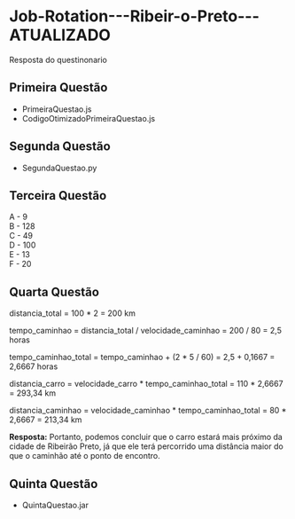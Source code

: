 # Job-Rotation---Ribeir-o-Preto---ATUALIZADO
Resposta do questinonario

## Primeira Questão

- PrimeiraQuestao.js  
- CodigoOtimizadoPrimeiraQuestao.js

## Segunda Questão

- SegundaQuestao.py

## Terceira Questão
A - 9  
B - 128   
C - 49  
D - 100  
E - 13  
F - 20  

## Quarta Questão
distancia_total = 100 * 2 = 200 km

tempo_caminhao = distancia_total / velocidade_caminhao = 200 / 80 = 2,5 horas

tempo_caminhao_total = tempo_caminhao + (2 * 5 / 60) = 2,5 + 0,1667 = 2,6667 horas

distancia_carro = velocidade_carro * tempo_caminhao_total = 110 * 2,6667 = 293,34 km

distancia_caminhao = velocidade_caminhao * tempo_caminhao_total = 80 * 2,6667 = 213,34 km

**Resposta:** Portanto, podemos concluir que o carro estará mais próximo da cidade de Ribeirão Preto, 
já que ele terá percorrido uma distância maior do que o caminhão até o ponto de encontro.

## Quinta Questão

- QuintaQuestao.jar
